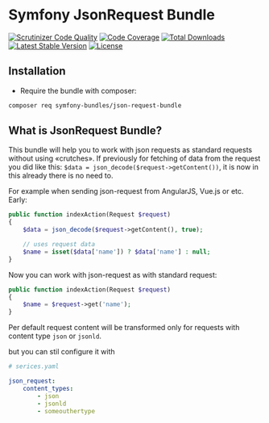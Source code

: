 Symfony JsonRequest Bundle
==========================

[![Scrutinizer Code Quality][scrutinizer-code-quality-image]][scrutinizer-code-quality-link]
[![Code Coverage][code-coverage-image]][code-coverage-link]
[![Total Downloads][downloads-image]][package-link]
[![Latest Stable Version][stable-image]][package-link]
[![License][license-image]][license-link]

Installation
------------

* Require the bundle with composer:

``` bash
composer req symfony-bundles/json-request-bundle
```

What is JsonRequest Bundle?
---------------------------
This bundle will help you to work with json requests as standard requests without using «crutches». If previously for
fetching of data from the request you did like this:
`$data = json_decode($request->getContent())`, it is now in this already there is no need to.

For example when sending json-request from AngularJS, Vue.js or etc. Early:

``` php
public function indexAction(Request $request)
{
    $data = json_decode($request->getContent(), true);

    // uses request data
    $name = isset($data['name']) ? $data['name'] : null;
}
```

Now you can work with json-request as with standard request:

``` php
public function indexAction(Request $request)
{
    $name = $request->get('name');
}
```

Per default request content will be transformed only for requests with content type `json` or `jsonld`.

but you can stil configure it with

``` yaml
# serices.yaml

json_request:
    content_types:
        - json
        - jsonld
        - someouthertype
```

[package-link]: https://packagist.org/packages/symfony-bundles/json-request-bundle
[license-link]: https://github.com/symfony-bundles/json-request-bundle/blob/master/LICENSE
[license-image]: https://poser.pugx.org/symfony-bundles/json-request-bundle/license
[stable-image]: https://poser.pugx.org/symfony-bundles/json-request-bundle/v/stable
[downloads-image]: https://poser.pugx.org/symfony-bundles/json-request-bundle/downloads
[code-coverage-link]: https://scrutinizer-ci.com/g/symfony-bundles/json-request-bundle/?branch=master
[code-coverage-image]: https://scrutinizer-ci.com/g/symfony-bundles/json-request-bundle/badges/coverage.png?b=master
[scrutinizer-code-quality-link]: https://scrutinizer-ci.com/g/symfony-bundles/json-request-bundle/?branch=master
[scrutinizer-code-quality-image]: https://scrutinizer-ci.com/g/symfony-bundles/json-request-bundle/badges/quality-score.png?b=master
